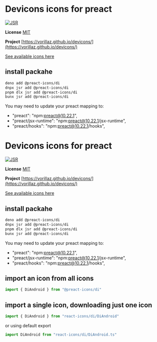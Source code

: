 # Devicons icons for preact

[![JSR](https://jsr.io/badges/@preact-icons/di)](https://jsr.io/@preact-icons/di)

**License** [MIT](https://github.com/Klarr-Agency/Circum-Icons/blob/main/LICENSE)

**Project** [https://vorillaz.github.io/devicons/](https://vorillaz.github.io/devicons/)

[See available icons here](https://react-icons.deno.dev/di)

## install packahe

```bash
deno add @preact-icons/di
dnpx jsr add @preact-icons/di
pnpm dlx jsr add @preact-icons/di
bunx jsr add @preact-icons/di
```

You may need to update your preact mapping to:
 - "preact": "npm:preact@10.22.1",
 - "preact/jsx-runtime": "npm:preact@10.22.1/jsx-runtime",
 - "preact/hooks": "npm:preact@10.22.1/hooks",


# Devicons icons for preact

[![JSR](https://jsr.io/badges/@preact-icons/di)](https://jsr.io/@preact-icons/di)

**License** [MIT](https://github.com/Klarr-Agency/Circum-Icons/blob/main/LICENSE)

**Project** [https://vorillaz.github.io/devicons/](https://vorillaz.github.io/devicons/)

[See available icons here](https://react-icons.deno.dev/di)

## install packahe

```bash
deno add @preact-icons/di
dnpx jsr add @preact-icons/di
pnpm dlx jsr add @preact-icons/di
bunx jsr add @preact-icons/di
```

You may need to update your preact mapping to:
 - "preact": "npm:preact@10.22.1",
 - "preact/jsx-runtime": "npm:preact@10.22.1/jsx-runtime",
 - "preact/hooks": "npm:preact@10.22.1/hooks",


## import an icon from all icons

```ts
import { DiAndroid } from "@preact-icons/di"
```

## import a single icon, downloading just one icon

```ts
import { DiAndroid } from "react-icons/di/DiAndroid"
```

or using default export

```ts
import DiAndroid from "react-icons/di/DiAndroid.ts"
```

